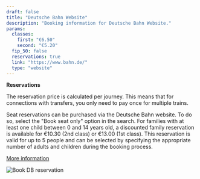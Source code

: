 ```yaml
---
draft: false
title: "Deutsche Bahn Website"
description: "Booking information for Deutsche Bahn Website."
params:
  classes:
    first: "€6.50"
    second: "€5.20"
  fip_50: false
  reservations: true
  link: "https://www.bahn.de/"
  type: "website"
---
```


**Reservations**

The reservation price is calculated per journey. This means that for connections with transfers, you only need to pay once for multiple trains.

Seat reservations can be purchased via the Deutsche Bahn website. To do so, select the "Book seat only" option in the search. For families with at least one child between 0 and 14 years old, a discounted family reservation is available for €10.30 (2nd class) or €13.00 (1st class). This reservation is valid for up to 5 people and can be selected by specifying the appropriate number of adults and children during the booking process.

[More information](https://int.bahn.de/en/offers/additional-services/seat-reservation)

![Book DB reservation](db_reservation.webp)

